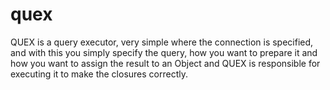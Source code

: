 # quex
QUEX is a query executor, very simple where the connection is specified, and with this you simply specify the query, how you want to prepare it and how you want to assign the result to an Object and QUEX is responsible for executing it to make the closures correctly.
